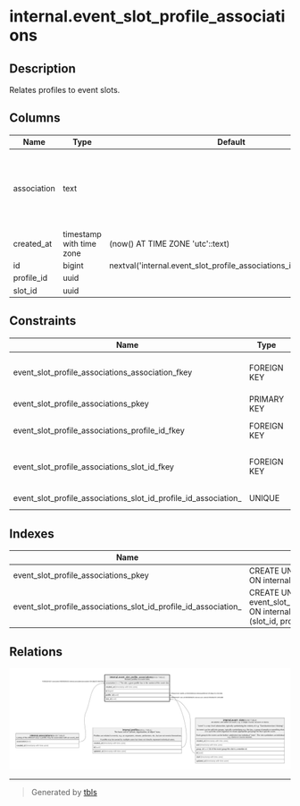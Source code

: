 # internal.event_slot_profile_associations

## Description

Relates profiles to event slots.

## Columns

| Name | Type | Default | Nullable | Children | Parents | Comment |
| ---- | ---- | ------- | -------- | -------- | ------- | ------- |
| association | text |  | false |  | [internal.associations](internal.associations.md) | The role a given profile has in the context of the event slot. |
| created_at | timestamp with time zone | (now() AT TIME ZONE 'utc'::text) | false |  |  |  |
| id | bigint | nextval('internal.event_slot_profile_associations_id_seq'::regclass) | false |  |  |  |
| profile_id | uuid |  | false |  | [internal.profiles](internal.profiles.md) |  |
| slot_id | uuid |  | false |  | [internal.event_slots](internal.event_slots.md) |  |

## Constraints

| Name | Type | Definition |
| ---- | ---- | ---------- |
| event_slot_profile_associations_association_fkey | FOREIGN KEY | FOREIGN KEY (association) REFERENCES internal.associations(association) ON DELETE RESTRICT |
| event_slot_profile_associations_pkey | PRIMARY KEY | PRIMARY KEY (id) |
| event_slot_profile_associations_profile_id_fkey | FOREIGN KEY | FOREIGN KEY (profile_id) REFERENCES internal.profiles(id) ON DELETE CASCADE |
| event_slot_profile_associations_slot_id_fkey | FOREIGN KEY | FOREIGN KEY (slot_id) REFERENCES internal.event_slots(id) ON DELETE CASCADE |
| event_slot_profile_associations_slot_id_profile_id_association_ | UNIQUE | UNIQUE (slot_id, profile_id, association) |

## Indexes

| Name | Definition |
| ---- | ---------- |
| event_slot_profile_associations_pkey | CREATE UNIQUE INDEX event_slot_profile_associations_pkey ON internal.event_slot_profile_associations USING btree (id) |
| event_slot_profile_associations_slot_id_profile_id_association_ | CREATE UNIQUE INDEX event_slot_profile_associations_slot_id_profile_id_association_ ON internal.event_slot_profile_associations USING btree (slot_id, profile_id, association) |

## Relations

![er](internal.event_slot_profile_associations.png)

---

> Generated by [tbls](https://github.com/k1LoW/tbls)
